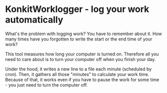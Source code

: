 # KonkitWorklogger - log your work automatically

What's the problem with logging work? You have to remember about it.
How many times have you forgotten to write the start or the end time of your work?

This tool measures how long your computer is turned on. 
Therefore all you need to care about is to turn your computer off when you finish your day.

Under the hood, it writes a new line to a file each minute (scheduled by cron).
Then, it gathers all those "minutes" to calculate your work time.
Because of that, it works even if you have to pause the work for some time - you just need to turn the computer off.
